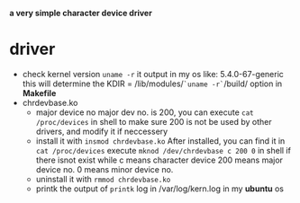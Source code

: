 **a very simple character device driver**

# driver
- check kernel version
  `uname -r`
  it output in my os like:
	5.4.0-67-generic
  this will determine the KDIR = /lib/modules/`` `uname -r` ``/build/ option in **Makefile**
- chrdevbase.ko
  - major device no
    major dev no. is 200, you can execute `cat /proc/devices` in shell
    to make sure 200 is not be used by other drivers, and modify it if neccessery
  - install it with `insmod chrdevbase.ko`
  	After installed, you can find it in `cat /proc/devices` 
  	execute `mknod /dev/chrdevbase c 200 0` in shell if there isnot exist
  	while c means character device
  	      200 means major device no.
  	      0   means minor device no.
  - uninstall it with `rmmod chrdevbase.ko`
  - printk
    the output of `printk` log in /var/log/kern.log in my **ubuntu** os

